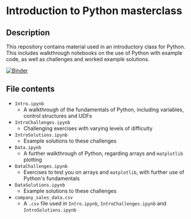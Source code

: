 # Introduction to Python masterclass
## Description
This repository contains material used in an introductory class for Python.  This includes walkthrough notebooks on the use of Python with example code, as well as challenges and worked example solutions.

[![Binder](https://mybinder.org/badge_logo.svg)](https://mybinder.org/v2/gh/stfcoz/PythonIntroduction/master)

## File contents
- `Intro.ipynb`
  - A walkthrough of the fundamentals of Python, including variables, control structures and UDFs
- `IntroChallenges.ipynb`
  - Challenging exercises with varying levels of difficulty
- `IntroSolutions.ipynb`
  - Example solutions to these challenges
- `Data.ipynb`
  - A further walkthrough of Python, regarding arrays and `matplotlib` plotting
- `DataChallenges.ipynb`
  - Exercises to test you on arrays and `matplotlib`, with further use of Python's fundamentals
- `DataSolutions.ipynb`
  - Example solutions to these challenges
- `company_sales_data.csv`
  - A `.csv` file used in `Intro.ipynb`, `IntroChallenges.ipynb` and `IntroSolutions.ipynb`
